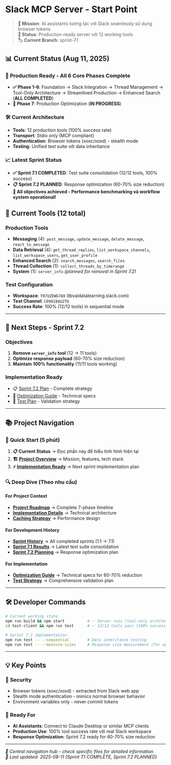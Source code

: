 # Slack MCP Server - Start Point

> **🎯 Mission**: AI assistants tương tác với Slack seamlessly sử dụng browser tokens  
> **📅 Status**: Production-ready server với 12 working tools  
> **🏷️ Current Branch**: sprint-7.1

## 📊 Current Status (Aug 11, 2025)

### 🚀 **Production Ready** - All 6 Core Phases Complete

- **✅ Phase 1-6**: Foundation → Slack Integration → Thread Management → Tool-Only Architecture → Streamlined Production → Enhanced Search (**ALL COMPLETED**)
- **🔄 Phase 7**: Production Optimization (**IN PROGRESS**)

### 🛠️ **Current Architecture**

- **Tools**: 12 production tools (100% success rate)
- **Transport**: Stdio only (MCP compliant)
- **Authentication**: Browser tokens (xoxc/xoxd) - stealth mode
- **Testing**: Unified test suite với data inheritance

### 📈 **Latest Sprint Status**

- **✅ Sprint 7.1 COMPLETED**: Test suite consolidation (12/12 tools, 100% success)
- **📋 Sprint 7.2 PLANNED**: Response optimization (60-70% size reduction)**🎯 All objectives achieved - Performance benchmarking và workflow system operational!**

## 🔧 **Current Tools** (12 total)

### **Production Tools**

- **Messaging** (4): `post_message`, `update_message`, `delete_message`, `react_to_message`
- **Data Retrieval** (4): `get_thread_replies`, `list_workspace_channels`, `list_workspace_users`, `get_user_profile`
- **Enhanced Search** (2): `search_messages`, `search_files`
- **Thread Collection** (1): `collect_threads_by_timerange`
- **System** (1): `server_info` _(planned for removal in Sprint 7.2)_

### **Test Configuration**

- **Workspace**: `T07UZEWG7A9` (tbvaidatalearning.slack.com)
- **Test Channel**: `C099184U2TU`
- **Success Rate**: 100% (12/12 tools) in sequential mode

---

## 🎯 **Next Steps - Sprint 7.2**

### **Objectives**

1. **Remove `server_info` tool** (12 → 11 tools)
2. **Optimize response payload** (60-70% size reduction)
3. **Maintain 100% functionality** (11/11 tools working)

### **Implementation Ready**

- 📋 [Sprint 7.2 Plan](02_implementation/sprint_7_2.md) - Complete strategy
- 🔧 [Optimization Guide](02_implementation/sprint_7_2_optimization_guide.md) - Technical specs
- 🧪 [Test Plan](02_implementation/sprint_7_2_test_plan.md) - Validation strategy

---

## 📚 **Project Navigation**

### 🚀 **Quick Start (5 phút)**

1. **📋 Current Status** → Đọc phần này để hiểu tình hình hiện tại
2. **🏗️ [Project Overview](00_context/project-requirement.md)** → Mission, features, tech stack
3. **⚡ [Implementation Ready](02_implementation/sprint_7_2.md)** → Next sprint implementation plan

### 🔍 **Deep Dive (Theo nhu cầu)**

#### **For Project Context**

- **[Project Roadmap](01_preparation/project_roadmap.md)** → Complete 7-phase timeline
- **[Implementation Details](00_context/implementation-detail.md)** → Technical architecture
- **[Caching Strategy](00_context/about-caching.md)** → Performance design

#### **For Development History**

- **[Sprint History](02_implementation/)** → All completed sprints (1.1 → 7.1)
- **[Sprint 7.1 Results](02_implementation/sprint_7_1.md)** → Latest test suite consolidation
- **[Sprint 7.2 Planning](02_implementation/sprint_7_2.md)** → Response optimization plan

#### **For Implementation**

- **[Optimization Guide](02_implementation/sprint_7_2_optimization_guide.md)** → Technical specs for 60-70% reduction
- **[Test Strategy](02_implementation/sprint_7_2_test_plan.md)** → Comprehensive validation plan

---

## 🛠️ **Developer Commands**

```bash
# Current working state
npm run build && npm start          # ✅ Server runs (tool-only architecture)
cd test-client && npm run test      # ✅ 12/12 tools pass (100% success rate)

# Sprint 7.2 implementation
npm run test -- --sequential        # Data inheritance testing
npm run test -- --measure-sizes     # Response size measurement (for optimization)
```

---

## 💡 **Key Points**

### 🔐 **Security**

- Browser tokens (xoxc/xoxd) - extracted from Slack web app
- Stealth mode authentication - mimics normal browser behavior
- Environment variables only - never commit tokens

### 🎯 **Ready For**

- **AI Assistants**: Connect to Claude Desktop or similar MCP clients
- **Production Use**: 100% tool success rate với real Slack workspace
- **Response Optimization**: Sprint 7.2 ready for 60-70% size reduction

---

_🔄 Central navigation hub - check specific files for detailed information_  
_📅 Last updated: 2025-08-11 (Sprint 7.1 COMPLETE, Sprint 7.2 PLANNED)_
